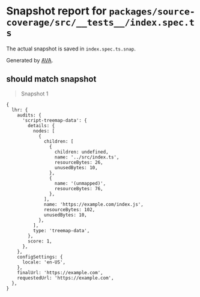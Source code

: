 # Snapshot report for `packages/source-coverage/src/__tests__/index.spec.ts`

The actual snapshot is saved in `index.spec.ts.snap`.

Generated by [AVA](https://avajs.dev).

## should match snapshot

> Snapshot 1

    {
      lhr: {
        audits: {
          'script-treemap-data': {
            details: {
              nodes: [
                {
                  children: [
                    {
                      children: undefined,
                      name: '../src/index.ts',
                      resourceBytes: 26,
                      unusedBytes: 10,
                    },
                    {
                      name: '(unmapped)',
                      resourceBytes: 76,
                    },
                  ],
                  name: 'https://example.com/index.js',
                  resourceBytes: 102,
                  unusedBytes: 10,
                },
              ],
              type: 'treemap-data',
            },
            score: 1,
          },
        },
        configSettings: {
          locale: 'en-US',
        },
        finalUrl: 'https://example.com',
        requestedUrl: 'https://example.com',
      },
    }
